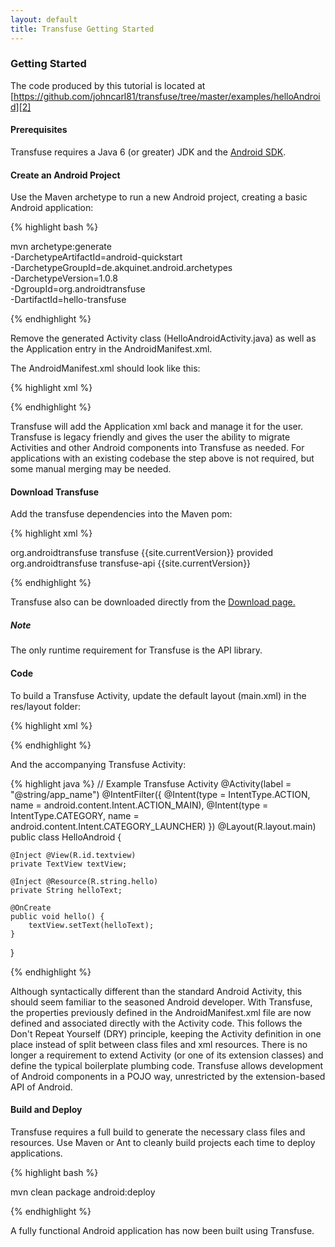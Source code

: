 ```yaml
---
layout: default
title: Transfuse Getting Started
---
```


### Getting Started

The code produced by this tutorial is located at   [https://github.com/johncarl81/transfuse/tree/master/examples/helloAndroid][2]

#### Prerequisites

Transfuse requires a Java 6 (or greater) JDK and the [Android SDK][3].

#### Create an Android Project

Use the Maven archetype to run a new Android project, creating a basic Android application:

{% highlight bash %}

mvn archetype:generate \
  -DarchetypeArtifactId=android-quickstart \
  -DarchetypeGroupId=de.akquinet.android.archetypes \
  -DarchetypeVersion=1.0.8 \
  -DgroupId=org.androidtransfuse \
  -DartifactId=hello-transfuse

{% endhighlight %}

Remove the generated Activity class (HelloAndroidActivity.java) as well as the Application entry in the AndroidManifest.xml.

The AndroidManifest.xml should look like this:

{% highlight xml %}
<?xml version="1.0" encoding="utf-8"?>
<manifest xmlns:android="http://schemas.android.com/apk/res/android" 
package="org.androidtransfuse" android:versionCode="1" android:versionName="1.0-SNAPSHOT">
</manifest>
{% endhighlight %}

Transfuse will add the Application xml back and manage it for the user. Transfuse is legacy friendly and gives the user the ability to migrate Activities and other Android components into Transfuse as needed. For applications with an existing codebase the step above is not required, but some manual merging may be needed.

#### Download Transfuse

Add the transfuse dependencies into the Maven pom:

{% highlight xml %}

<dependency>
    <groupId>org.androidtransfuse</groupId>
    <artifactId>transfuse</artifactId>
    <version>{{site.currentVersion}}</version>
    <scope>provided</scope>
</dependency>
<dependency>
    <groupId>org.androidtransfuse</groupId>
    <artifactId>transfuse-api</artifactId>
    <version>{{site.currentVersion}}</version>
</dependency>

{% endhighlight %}

Transfuse also can be downloaded directly from the [Download page.][4]

<div class="note">
<h5>Note</h5>
The only runtime requirement for Transfuse is the API library.

</div>

#### Code

To build a Transfuse Activity, update the default layout (main.xml) in the res/layout folder:

{% highlight xml %}
<?xml version="1.0" encoding="utf-8"?>
<LinearLayout xmlns:android="http://schemas.android.com/apk/res/android"
              android:layout_width="fill_parent"
              android:layout_height="fill_parent">
    <TextView xmlns:android="http://schemas.android.com/apk/res/android"
              android:id="@+id/textview"
              android:layout_width="fill_parent"
              android:layout_height="fill_parent"/>
</LinearLayout>
{% endhighlight %}

And the accompanying Transfuse Activity:

{% highlight java %}
// Example Transfuse Activity
@Activity(label = "@string/app_name")
@IntentFilter({
        @Intent(type = IntentType.ACTION, name = android.content.Intent.ACTION_MAIN),
        @Intent(type = IntentType.CATEGORY, name = android.content.Intent.CATEGORY_LAUNCHER)
})
@Layout(R.layout.main)
public class HelloAndroid {

    @Inject @View(R.id.textview)
    private TextView textView;

    @Inject @Resource(R.string.hello)
    private String helloText;

    @OnCreate
    public void hello() {
        textView.setText(helloText);
    }
}

{% endhighlight %}

Although syntactically different than the standard Android Activity, this should seem familiar to the seasoned Android developer.  With Transfuse, the properties previously defined in the AndroidManifest.xml file are now defined and associated directly with the Activity code.  This follows the Don't Repeat Yourself (DRY) principle, keeping the Activity definition in one place instead of split between class files and xml resources.  There is no longer a requirement to extend Activity (or one of its extension classes) and define the typical boilerplate plumbing code.  Transfuse allows development of Android components in a POJO way, unrestricted by the extension-based API of Android.

#### Build and Deploy

Transfuse requires a full build to generate the necessary class files and resources. Use Maven or Ant to cleanly build projects each time to deploy applications.

{% highlight bash %}

mvn clean package android:deploy

{% endhighlight %}

A fully functional Android application has now been built using Transfuse.

[1]: http://developer.android.com/training/index.html
[2]: https://github.com/johncarl81/transfuse/tree/master/examples/helloAndroid
[3]: http://developer.android.com/sdk/index.html
[4]: https://github.com/johncarl81/transfuse/downloads
